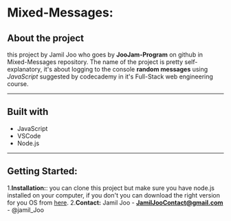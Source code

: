 Mixed-Messages:
==============
About the project
-------------------
this project by Jamil Joo who goes by **JooJam-Program** on github in Mixed-Messages repository. 
The name of the project is pretty self-explanatory, it's about logging to the console **random messages** using *JavaScript* suggested by codecademy in it's Full-Stack web engineering course.
***
Built with
--------
<ul>
<li>JavaScript</li>
<li>VSCode</li>
<li>Node.js</li>
</ul>

***
Getting Started:
---
1.**Installation:**:
you can clone this project but make sure you have node.js installed on your computer, if you don't you can download the right version for you OS from [here](https://nodejs.org/en/download/).
2.**Contact:**
Jamil Joo - **JamilJooContact@gmail.com** - @jamil_Joo